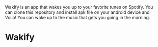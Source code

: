 Wakify is an app that wakes you up to your favorite tunes on Spotify. You can clone this repository and install apk file on your android device and Voila! You can wake up to the music that gets you going in the morning. # Wakify
